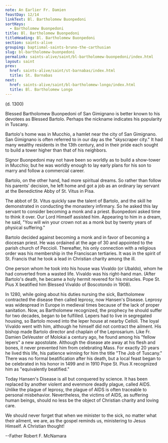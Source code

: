 ```yaml
---
note: An Earlier Fr. Damien
feastDay: 12/14
linkText: Bl. Bartholomew Buonpedoni
sortKeys:
  - Bartholomew Buonpedoni
title: Bl. Bartholomew Buonpedoni
titleHeading: Bl. Bartholomew Buonpedoni
section: saints-alive
grouping: baptismal-saints-bruno-the-carthusian
slug: bl-bartholomew-buonpedoni
permalink: saints-alive/saint/bl-bartholomew-buonpedoni/index.html
layout: saint
prev:
  href: saints-alive/saint/st-barnabas/index.html
  title: St. Barnabas
next:
  href: saints-alive/saint/bl-bartholomew-longo/index.html
  title: Bl. Bartholomew Longo
---
```

(d. 1300)

Blessed Bartholomew Buonpedoni of San Gimignano is better known to his devotees as Blessed Bartolo. Perhaps the nickname indicates his popularity in Tuscany.

Bartolo's home was in Mucchio, a hamlet near the city of San Gimignano. San Gimignano is often referred to in our day as the "skyscraper city." It had many wealthy residents in the 13th century, and in their pride each sought to build a tower higher than that of his neighbors.

Signor Buonpedoni may not have been so worldly as to build a show-tower in Mucchio; but he was worldly enough to lay early plans for his son to marry and follow a commercial career.

Bartolo, on the other hand, had more spiritual dreams. So rather than follow his parents' decision, he left home and got a job as an ordinary lay servant at the Benedictine Abby of St. Vitus in Pisa.

The abbot of St. Vitus quickly saw the talent of Bartolo, and the skill he demonstrated in conducting the monastery infirmary. So he asked this lay servant to consider becoming a monk and a priest. Buonpedoni asked time to think it over. Our Lord Himself assisted him. Appearing to him in a dream, he said, "You will win your crown not as a monk but by twenty years of physical suffering."

Bartolo decided against becoming a monk and in favor of becoming a diocesan priest. He was ordained at the age of 30 and appointed to the parish church of Peccioli. Thereafter, his only connection with a religious order was his membership in the Franciscan tertiaries. It was in the spirit of St. Francis that he took a lead in Christian charity among the ill.

One person whom he took into his house was Vivaldo (or Ubaldo), whom he had converted from a wasted life. Vivaldo was his right-hand man. (After Bartolo's death, he became a holy hermit revered for his miracles. Pope St. Pius X beatified him Blessed Vivaldo of Boscotondo in 1908).

In 1280, while going about his duties nursing the sick, Bartholomew contracted the disease then called leprosy, now Hansen's Disease. Leprosy was widespread in Europe in medieval times because of the lack of proper sanitation. Now, as Bartholomew recognized, the prophecy he should suffer for two decades, began to be fulfilled. Lepers had to live in segregated housing, so Bartolo moved into the leper house at nearby Celloli. The loyal Vivaldo went with him, although he himself did not contract the ailment. His bishop made Bartolo director and chaplain of the Leprosarium. Like Fr. Damien DeVeuster of Molokai a century ago, he found among his "fellow lepers" a new apostolate. Although the disease ate away at his flesh and bones, it never prevented him from celebrating Mass. For exactly 20 years he lived this life, his patience winning for him the title "The Job of Tuscany." There was no formal beatification after his death, but a local feast began to be celebrated in his honor in 1499 and in 1910 Pope St. Pius X recognized him as "equivalently beatified."

Today Hansen's Disease is all but conquered by science. It has been replaced by another violent and evenmore deadly plague, called AIDS. Unlike the plague of leprosy, the plague of AIDS is often traceable to personal misbehavior. Nevertheless, the victims of AIDS, as suffering human beings, should no less be the object of Christian charity and loving care.

We should never forget that when we minister to the sick, no matter what their ailment, we are, as the gospel reminds us, ministering to Jesus Himself. A Christian thought!

\--Father Robert F. McNamara